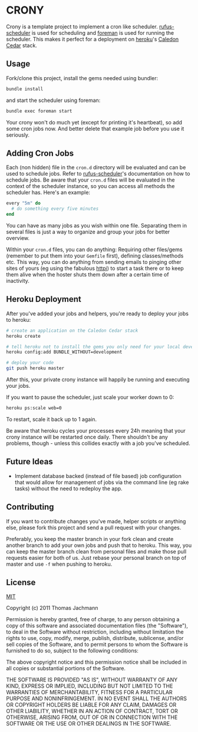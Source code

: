 CRONY
=====

Crony is a template project to implement a cron like scheduler. [rufus-scheduler](https://github.com/jmettraux/rufus-scheduler) is used for scheduling and [foreman](https://github.com/ddollar/foreman) is used for running the scheduler. This makes it perfect for a deployment on [heroku](http://heroku.com)'s [Caledon Cedar](http://devcenter.heroku.com/articles/cedar) stack.


Usage
-----

Fork/clone this project, install the gems needed using bundler:

```bash
bundle install
```

and start the scheduler using foreman:

```bash
bundle exec foreman start
```

Your crony won't do much yet (except for printing it's heartbeat), so add some cron jobs now. And better delete that example job before you use it seriously.


Adding Cron Jobs
----------------

Each (non hidden) file in the `cron.d` directory will be evaluated and can be used to schedule jobs. Refer to [rufus-scheduler](https://github.com/jmettraux/rufus-scheduler)'s documentation on how to schedule jobs. Be aware that your `cron.d` files will be evaluated in the context of the scheduler instance, so you can access all methods the scheduler has. Here's an example:

```ruby
every "5m" do
  # do something every five minutes
end
```

You can have as many jobs as you wish within one file. Separating them in several files is just a way to organize and group your jobs for better overview.

Within your `cron.d` files, you can do anything: Requiring other files/gems (remember to put them into your `Gemfile` first), defining classes/methods etc. This way, you can do anything from sending emails to pinging other sites of yours (eg using the fabulous [httpi](https://github.com/rubiii/httpi)) to start a task there or to keep them alive when the hoster shuts them down after a certain time of inactivity.


Heroku Deployment
-----------------

After you've added your jobs and helpers, you're ready to deploy your jobs to heroku:

```bash
# create an application on the Caledon Cedar stack
heroku create

# tell heroku not to install the gems you only need for your local development/testing
heroku config:add BUNDLE_WITHOUT=development

# deploy your code
git push heroku master
```

After this, your private crony instance will happily be running and executing your jobs.

If you want to pause the scheduler, just scale your worker down to 0:

```bash
heroku ps:scale web=0
```

To restart, scale it back up to 1 again.

Be aware that heroku cycles your processes every 24h meaning that your crony instance will be restarted once daily. There shouldn't be any problems, though - unless this collides exactly with a job you've scheduled.


Future Ideas
------------

* Implement database backed (instead of file based) job configuration that would allow for management of jobs via the command line (eg rake tasks) without the need to redeploy the app.


Contributing
------------

If you want to contribute changes you've made, helper scripts or anything else, please fork this project and send a pull request with your changes.

Preferably, you keep the master branch in your fork clean and create another branch to add your own jobs and push that to heroku. This way, you can keep the master branch clean from personal files and make those pull requests easier for both of us. Just rebase your personal branch on top of master and use `-f` when pushing to heroku.


License
-------

[MIT](http://www.opensource.org/licenses/mit-license.php)

Copyright (c) 2011 Thomas Jachmann

Permission is hereby granted, free of charge, to any person obtaining a copy of this software and associated documentation files (the "Software"), to deal in the Software without restriction, including without limitation the rights to use, copy, modify, merge, publish, distribute, sublicense, and/or sell copies of the Software, and to permit persons to whom the Software is furnished to do so, subject to the following conditions:

The above copyright notice and this permission notice shall be included in all copies or substantial portions of the Software.

THE SOFTWARE IS PROVIDED "AS IS", WITHOUT WARRANTY OF ANY KIND, EXPRESS OR IMPLIED, INCLUDING BUT NOT LIMITED TO THE WARRANTIES OF MERCHANTABILITY, FITNESS FOR A PARTICULAR PURPOSE AND NONINFRINGEMENT. IN NO EVENT SHALL THE AUTHORS OR COPYRIGHT HOLDERS BE LIABLE FOR ANY CLAIM, DAMAGES OR OTHER LIABILITY, WHETHER IN AN ACTION OF CONTRACT, TORT OR OTHERWISE, ARISING FROM, OUT OF OR IN CONNECTION WITH THE SOFTWARE OR THE USE OR OTHER DEALINGS IN THE SOFTWARE.
